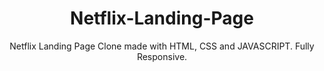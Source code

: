 <div align="center">

# Netflix-Landing-Page
Netflix Landing Page Clone made with HTML, CSS and JAVASCRIPT. Fully Responsive.

<br>


